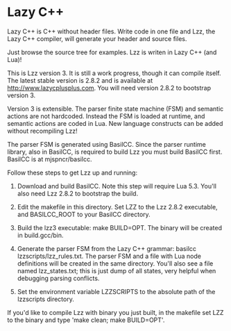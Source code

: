 # Lazy C++

Lazy C++ is C++ without header files. Write code in one file and Lzz, the Lazy C++ compiler, will generate your header and source files.

Just browse the source tree for examples. Lzz is writen in Lazy C++ (and Lua)!

This is Lzz version 3. It is still a work progress, though it can compile itself. The latest stable version is 2.8.2 and is available at http://www.lazycplusplus.com. You will need version 2.8.2 to bootstrap version 3.

Version 3 is extensible. The parser finite state machine (FSM) and semantic actions are not hardcoded. Instead the FSM is loaded at runtime, and semantic actions are coded in Lua. New language constructs can be added without recompiling Lzz!

The parser FSM is generated using BasilCC. Since the parser runtime library, also in BasilCC, is required to build Lzz you must build BasilCC first. BasilCC is at mjspncr/basilcc.

Follow these steps to get Lzz up and running:

1. Download and build BasilCC. Note this step will require Lua 5.3. You'll also need Lzz 2.8.2 to bootstrap the build.

2. Edit the makefile in this directory. Set LZZ to the Lzz 2.8.2 executable, and BASILCC_ROOT to your BasilCC directory.

3. Build the lzz3 executable: make BUILD=OPT. The binary will be created in build.gcc/bin.

4. Generate the parser FSM from the Lazy C++ grammar: basilcc lzzscripts/lzz_rules.txt. The parser FSM and a file with Lua node definitions will be created in the same directory. You'll also see a file named lzz_states.txt; this is just dump of all states, very helpful when debugging parsing conflicts.

5. Set the environment variable LZZSCRIPTS to the absolute path of the lzzscripts directory. 

If you'd like to compile Lzz with binary you just built, in the makefile set LZZ to the binary and type 'make clean; make BUILD=OPT'.
